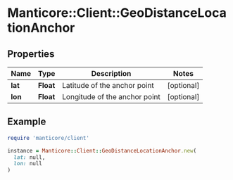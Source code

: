 # Manticore::Client::GeoDistanceLocationAnchor

## Properties

| Name | Type | Description | Notes |
| ---- | ---- | ----------- | ----- |
| **lat** | **Float** | Latitude of the anchor point | [optional] |
| **lon** | **Float** | Longitude of the anchor point | [optional] |

## Example

```ruby
require 'manticore/client'

instance = Manticore::Client::GeoDistanceLocationAnchor.new(
  lat: null,
  lon: null
)
```

